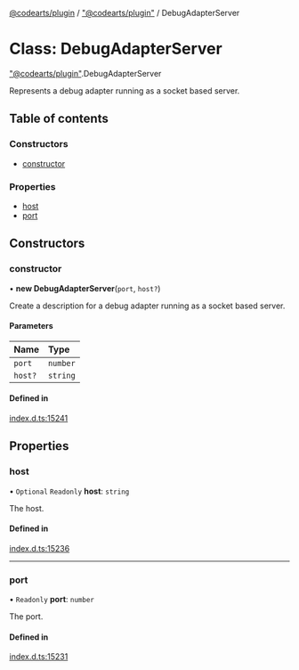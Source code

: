 [@codearts/plugin](../README.md) / ["@codearts/plugin"](../modules/_codearts_plugin_.md) / DebugAdapterServer

# Class: DebugAdapterServer

["@codearts/plugin"](../modules/_codearts_plugin_.md).DebugAdapterServer

Represents a debug adapter running as a socket based server.

## Table of contents

### Constructors

- [constructor](codearts_plugin_.DebugAdapterServer.md#constructor)

### Properties

- [host](codearts_plugin_.DebugAdapterServer.md#host)
- [port](codearts_plugin_.DebugAdapterServer.md#port)

## Constructors

### constructor

• **new DebugAdapterServer**(`port`, `host?`)

Create a description for a debug adapter running as a socket based server.

#### Parameters

| Name | Type |
| :------ | :------ |
| `port` | `number` |
| `host?` | `string` |

#### Defined in

[index.d.ts:15241](https://github.com/shuyaqian/cloudide-plugin-api/blob/3fbdd11/index.d.ts#L15241)

## Properties

### host

• `Optional` `Readonly` **host**: `string`

The host.

#### Defined in

[index.d.ts:15236](https://github.com/shuyaqian/cloudide-plugin-api/blob/3fbdd11/index.d.ts#L15236)

___

### port

• `Readonly` **port**: `number`

The port.

#### Defined in

[index.d.ts:15231](https://github.com/shuyaqian/cloudide-plugin-api/blob/3fbdd11/index.d.ts#L15231)
